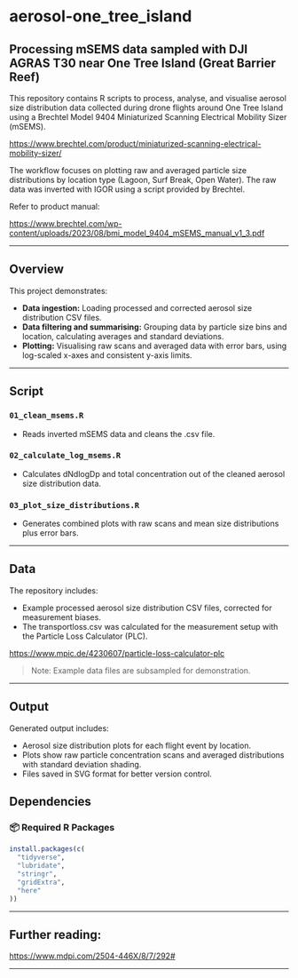 # aerosol-one_tree_island
## Processing mSEMS data sampled with DJI AGRAS T30 near One Tree Island (Great Barrier Reef)


This repository contains R scripts to process, analyse, and visualise aerosol size distribution data collected during drone flights around One Tree Island using a Brechtel Model 9404 Miniaturized Scanning Electrical Mobility Sizer (mSEMS).

https://www.brechtel.com/product/miniaturized-scanning-electrical-mobility-sizer/

The workflow focuses on plotting raw and averaged particle size distributions by location type (Lagoon, Surf Break, Open Water). The raw data was inverted with IGOR using a script provided by Brechtel.

Refer to product manual: 

https://www.brechtel.com/wp-content/uploads/2023/08/bmi_model_9404_mSEMS_manual_v1_3.pdf

---

## Overview

This project demonstrates:

- **Data ingestion:** Loading processed and corrected aerosol size distribution CSV files.
- **Data filtering and summarising:** Grouping data by particle size bins and location, calculating averages and standard deviations.
- **Plotting:** Visualising raw scans and averaged data with error bars, using log-scaled x-axes and consistent y-axis limits.

---

## Script

### `01_clean_msems.R`

- Reads inverted mSEMS data and cleans the .csv file.

### `02_calculate_log_msems.R`

- Calculates dNdlogDp and total concentration out of the cleaned aerosol size distribution data.

### `03_plot_size_distributions.R`

- Generates combined plots with raw scans and mean size distributions plus error bars.

---

## Data

The repository includes:

- Example processed aerosol size distribution CSV files, corrected for measurement biases.
- The transportloss.csv was calculated for the measurement setup with the Particle Loss Calculator (PLC).

https://www.mpic.de/4230607/particle-loss-calculator-plc


> Note: Example data files are subsampled for demonstration.

---

## Output

Generated output includes:

- Aerosol size distribution plots for each flight event by location.
- Plots show raw particle concentration scans and averaged distributions with standard deviation shading.
- Files saved in SVG format for better version control.


## Dependencies

### 📦 Required R Packages

```r
install.packages(c(
  "tidyverse",
  "lubridate",
  "stringr",
  "gridExtra",
  "here"
))
```
---

## Further reading: 
https://www.mdpi.com/2504-446X/8/7/292#

---
